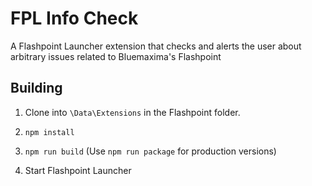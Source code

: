 # FPL Info Check

A Flashpoint Launcher extension that checks and alerts the user about arbitrary issues related to Bluemaxima's Flashpoint

## Building

1) Clone into `\Data\Extensions` in the Flashpoint folder.

2) `npm install`

3) `npm run build` (Use `npm run package` for production versions)

4) Start Flashpoint Launcher